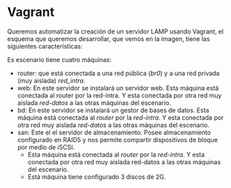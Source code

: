# Vagrant
Queremos automatizar la creación de un servidor LAMP usando Vagrant, el esquema que queremos desarrollar, que vemos en la imagen, tiene las siguientes características:

Es escenario tiene cuatro máquinas:

- router: que está conectada a una red pública (*br0*) y a una red privada (muy aislada) *red_intra*.
- web: En este servidor se instalará un servidor web. Esta máquina está conectada al router por la red-intra. Y esta conectada por otra red muy aislada *red-datos* a las otras máquinas del escenario.
- bd: En este servidor se instalará un gestor de bases de datos. Esta máquina está conectada al *router* por la *red-intra*. Y esta conectada por otra red muy aislada *red-datos* a las otras máquinas del escenario.
- san: Este el el servidor de almacenamiento. Posee almacenamiento configurado en RAID5 y nos permite compartir dispositivos de bloque por medio de iSCSI.
  - Esta máquina está conectada al *router* por la *red-intra*. Y esta conectada por otra red muy aislada red-datos a las otras máquinas del escenario.
  - Está máquina tiene configurado 3 discos de 2G.
